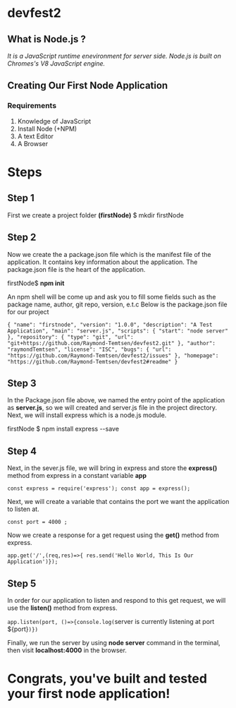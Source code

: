 # devfest2
 ## What is Node.js ?
 *It is a JavaScript runtime enevironment for server side. Node.js is built on Chromes's V8 JavaScript engine.*
 ## Creating Our First Node Application
 ### Requirements
 1. Knowledge of JavaScript
 2. Install Node (+NPM)
3. A text Editor
4. A Browser
# Steps
## Step 1
First we create a project folder **(firstNode)**
$ mkdir firstNode
## Step 2
Now we create the a package.json file which is the manifest file of the application. It contains key information about the application. The package.json file is the heart of the application. 

firstNode$ **npm init**

An npm shell will be come up and ask you to fill some fields such as the package name, author, git repo, version, e.t.c
Below is the package.json file for our project

`{
  "name": "firstnode",
  "version": "1.0.0",
  "description": "A Test Application",
  "main": "server.js",
  "scripts": {
    "start": "node server"
  },
  "repository": {
    "type": "git",
    "url": "git+https://github.com/Raymond-Temtsen/devfest2.git"
  },
  "author": "raymondTemtsen",
  "license": "ISC",
  "bugs": {
    "url": "https://github.com/Raymond-Temtsen/devfest2/issues"
  },
  "homepage": "https://github.com/Raymond-Temtsen/devfest2#readme"
}`

## Step 3
In the Package.json file above, we named the entry point of the application as **server.js**, so we will created and server.js file in the project directory.
Next, we will install express which is a node.js module.

firstNode $ npm install express --save

 ## Step 4
 Next, in the sever.js file, we will bring in express and store the **express()** method from express in a constant variable **app**

`const express = require('express');
const app = express();`

Next, we will create a variable that contains the port we want the application to listen at.

`const port = 4000 ;`

Now we create a response for a get request using the **get()** method from express.

`app.get('/',(req,res)=>{ res.send('Hello World, This Is Our Application')});`

## Step 5
In order for our application to listen and respond to this get request, we will use the **listen()** method from express.

`app.listen(port, ()=>{console.log(`server is currently listening at port ${port}`)})`

Finally, we run the server by using **node server** command in the terminal, then visit **localhost:4000** in the browser.

# Congrats, you've built and tested your first node application!
